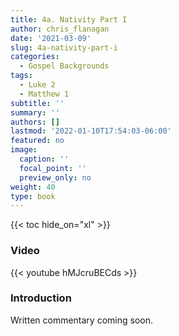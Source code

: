 ```yaml
---
title: 4a. Nativity Part I
author: chris_flanagan
date: '2021-03-09'
slug: 4a-nativity-part-i
categories:
  - Gospel Backgrounds
tags:
  - Luke 2
  - Matthew 1
subtitle: ''
summary: ''
authors: []
lastmod: '2022-01-10T17:54:03-06:00'
featured: no
image:
  caption: ''
  focal_point: ''
  preview_only: no
weight: 40
type: book
---
```


{{< toc hide_on="xl" >}}

### Video

{{< youtube hMJcruBECds >}}



### Introduction 

Written commentary coming soon.
